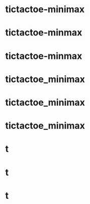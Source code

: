 # tictactoe-minimax
# tictactoe-minmax
# tictactoe-minmax
# tictactoe_minimax
# tictactoe_minimax
# tictactoe_minimax
# t
# t
# t
